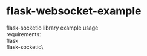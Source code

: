 # flask-websocket-example
flask-socketio library example usage\
requirements:\
flask\
flask-socketio\
